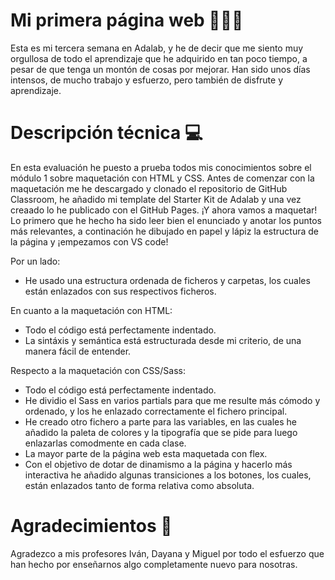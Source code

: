 # Mi primera página web 👩🏼‍💻

Esta es mi tercera semana en Adalab, y he de decir que me siento muy orgullosa de todo el aprendizaje que he adquirido en tan poco tiempo, a pesar de que tenga un montón de cosas por mejorar. Han sido unos días intensos, de mucho trabajo y esfuerzo, pero también de disfrute y aprendizaje.

# Descripción técnica 💻

En esta evaluación he puesto a prueba todos mis conocimientos sobre el módulo 1 sobre maquetación con HTML y CSS.
Antes de comenzar con la maquetación me he descargado y clonado el repositorio de GitHub Classroom, he añadido mi template del Starter Kit de Adalab y una vez creaado lo he publicado con el GitHub Pages. ¡Y ahora vamos a maquetar!
Lo primero que he hecho ha sido leer bien el enunciado y anotar los puntos más relevantes, a continación he dibujado en papel y lápiz la estructura de la página y ¡empezamos con VS code!

Por un lado:

- He usado una estructura ordenada de ficheros y carpetas, los cuales están enlazados con sus respectivos ficheros.

En cuanto a la maquetación con HTML:

- Todo el código está perfectamente indentado.
- La sintáxis y semántica está estructurada desde mi criterio, de una manera fácil de entender.

Respecto a la maquetación con CSS/Sass:

- Todo el código está perfectamente indentado.
- He dividio el Sass en varios partials para que me resulte más cómodo y ordenado, y los he enlazado correctamente el fichero principal.
- He creado otro fichero a parte para las variables, en las cuales he añadido la paleta de colores y la tipografía que se pide para luego enlazarlas comodmente en cada clase.
- La mayor parte de la página web esta maquetada con flex.
- Con el objetivo de dotar de dinamismo a la página y hacerlo más interactiva he añadido algunas transiciones a los botones, los cuales, están enlazados tanto de forma relativa como absoluta.

# Agradecimientos 🥰

Agradezco a mis profesores Iván, Dayana y Miguel por todo el esfuerzo que han hecho por enseñarnos algo completamente nuevo para nosotras.

